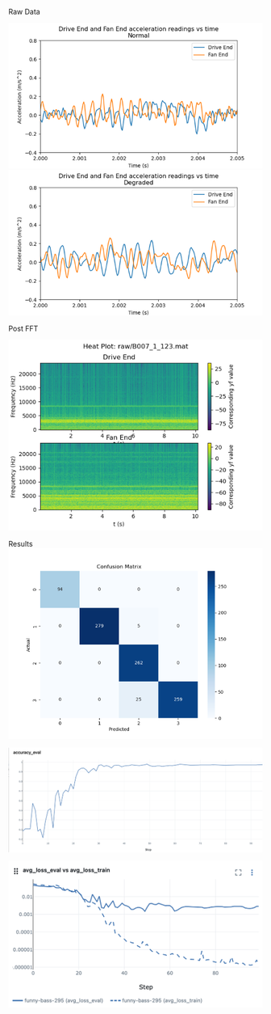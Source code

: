 Raw Data

![Raw sensor data nominal](misc/raw_normal.png)
![Raw sensor data degraded](misc/raw_degraded.png)

Post FFT

![FFT](processed/524_128/images/B007_1_123_freq_524_128.png)

Results
![Confusion Matrix](models/confusion_matrix.png)

![Accuracy vs Epoch](models/eval_accuracy.png)

![Loss vs Epoch](models/train_eval_loss.png)

